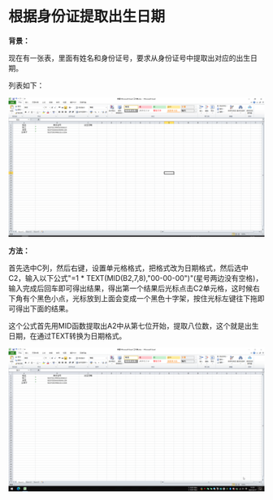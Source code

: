 # 根据身份证提取出生日期

**背景：**

现在有一张表，里面有姓名和身份证号，要求从身份证号中提取出对应的出生日期。

列表如下：

![根据身份证号提取出生日期](/Excel/images/根据身份证号码提取出生日期.png)

**方法：**

首先选中C列，然后右键，设置单元格格式，把格式改为日期格式，然后选中C2，输入以下公式"=1 * TEXT(MID(B2,7,8),"00-00-00")"(星号两边没有空格)，输入完成后回车即可得出结果，得出第一个结果后光标点击C2单元格，这时候右下角有个黑色小点，光标放到上面会变成一个黑色十字架，按住光标左键往下拖即可得出下面的结果。

这个公式首先用MID函数提取出A2中从第七位开始，提取八位数，这个就是出生日期，在通过TEXT转换为日期格式。

![根据身份证提取出身日期](/Excel/images/根据身份证提取出身日期.gif)

